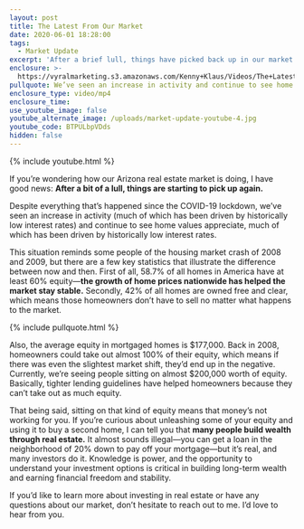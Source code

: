 ```yaml
---
layout: post
title: The Latest From Our Market
date: 2020-06-01 18:28:00
tags:
  - Market Update
excerpt: 'After a brief lull, things have picked back up in our market.'
enclosure: >-
  https://vyralmarketing.s3.amazonaws.com/Kenny+Klaus/Videos/The+Latest+From+Our+Market.mp4
pullquote: We’ve seen an increase in activity and continue to see home values appreciate.
enclosure_type: video/mp4
enclosure_time:
use_youtube_image: false
youtube_alternate_image: /uploads/market-update-youtube-4.jpg
youtube_code: BTPULbpVDds
hidden: false
---
```


{% include youtube.html %}

If you’re wondering how our Arizona real estate market is doing, I have good news: **After a bit of a lull, things are starting to pick up again.&nbsp;**

Despite everything that’s happened since the COVID-19 lockdown, we’ve seen an increase in activity (much of which has been driven by historically low interest rates) and continue to see home values appreciate, much of which has been driven by historically low interest rates.&nbsp;

This situation reminds some people of the housing market crash of 2008 and 2009, but there are a few key statistics that illustrate the difference between now and then. First of all, 58.7% of all homes in America have at least 60% equity—**the growth of home prices nationwide has helped the market stay stable.** Secondly, 42% of all homes are owned free and clear, which means those homeowners don’t have to sell no matter what happens to the market.&nbsp;

{% include pullquote.html %}

Also, the average equity in mortgaged homes is $177,000. Back in 2008, homeowners could take out almost 100% of their equity, which means if there was even the slightest market shift, they’d end up in the negative. Currently, we’re seeing people sitting on almost $200,000 worth of equity. Basically, tighter lending guidelines have helped homeowners because they can’t take out as much equity.&nbsp;

That being said, sitting on that kind of equity means that money’s not working for you. If you’re curious about unleashing some of your equity and using it to buy a second home, I can tell you that **many people build wealth through real estate.** It almost sounds illegal—you can get a loan in the neighborhood of 20% down to pay off your mortgage—but it’s real, and many investors do it. Knowledge is power, and the opportunity to understand your investment options is critical in building long-term wealth and earning financial freedom and stability.&nbsp;

If you’d like to learn more about investing in real estate or have any questions about our market, don’t hesitate to reach out to me. I’d love to hear from you.